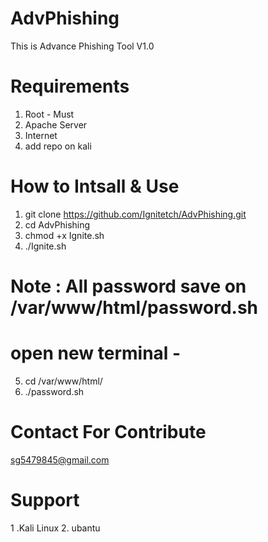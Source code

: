 # AdvPhishing
This is Advance Phishing Tool V1.0

# Requirements
1. Root - Must
2. Apache Server
3. Internet
4. add repo on kali 

# How to Intsall & Use
1. git clone https://github.com/Ignitetch/AdvPhishing.git
2. cd AdvPhishing
3. chmod +x Ignite.sh
4. ./Ignite.sh
  
  
 # Note : All password save on /var/www/html/password.sh
  # open new terminal - 
  5. cd /var/www/html/
  6. ./password.sh


# Contact For Contribute
sg5479845@gmail.com
 
# Support 
1 .Kali Linux
2. ubantu

